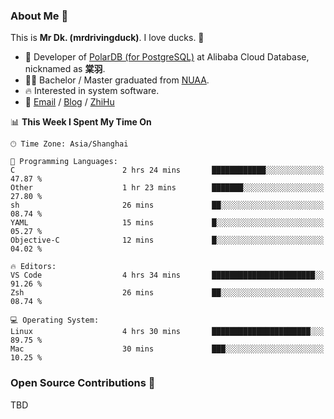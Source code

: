### About Me 🫡

This is **Mr Dk. (mrdrivingduck)**. I love ducks. 🦆

- 🍊 Developer of [PolarDB (for PostgreSQL)](https://github.com/ApsaraDB/PolarDB-for-PostgreSQL) at Alibaba Cloud Database, nicknamed as **棠羽**.
- 👨‍🎓 Bachelor / Master graduated from [NUAA](https://en.wikipedia.org/wiki/Nanjing_University_of_Aeronautics_and_Astronautics).
- 🔥 Interested in system software.
- 🔗 [Email](mailto:mrdrivingduck@gmail.com) / [Blog](https://mrdrivingduck.github.io/blog/) / [ZhiHu](https://www.zhihu.com/people/zhang-jing-tang-78)

<!--START_SECTION:waka-->
📊 **This Week I Spent My Time On** 

```text
🕑︎ Time Zone: Asia/Shanghai

💬 Programming Languages: 
C                        2 hrs 24 mins       ████████████░░░░░░░░░░░░░   47.87 % 
Other                    1 hr 23 mins        ███████░░░░░░░░░░░░░░░░░░   27.80 % 
sh                       26 mins             ██░░░░░░░░░░░░░░░░░░░░░░░   08.74 % 
YAML                     15 mins             █░░░░░░░░░░░░░░░░░░░░░░░░   05.27 % 
Objective-C              12 mins             █░░░░░░░░░░░░░░░░░░░░░░░░   04.02 % 

🔥 Editors: 
VS Code                  4 hrs 34 mins       ███████████████████████░░   91.26 % 
Zsh                      26 mins             ██░░░░░░░░░░░░░░░░░░░░░░░   08.74 % 

💻 Operating System: 
Linux                    4 hrs 30 mins       ██████████████████████░░░   89.75 % 
Mac                      30 mins             ███░░░░░░░░░░░░░░░░░░░░░░   10.25 % 
```


<!--END_SECTION:waka-->

### Open Source Contributions 🍗

TBD
